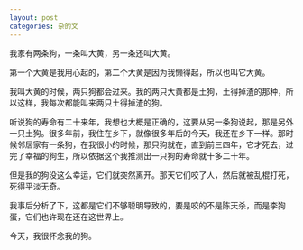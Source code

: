 ```yaml
---
layout: post
categories: 杂的文
---
```

我家有两条狗，一条叫大黄，另一条还叫大黄。

第一个大黄是我用心起的，第二个大黄是因为我懒得起，所以也叫它大黄。 

我叫大黄的时候，两只狗都会过来。我的两只大黄都是土狗，土得掉渣的那种，所以这样，我每次都能叫来两只土得掉渣的狗。 


听说狗的寿命有二十来年，我想也大概是正确的，这要从另一条狗说起，那是另外一只土狗。很多年前，我住在乡下，就像很多年后的今天，我还在乡下一样。那时候邻居家有一条狗，在我很小的时候，那只狗就在，直到前三四年，它才死去，过完了幸福的狗生，所以依据这个我推测出一只狗的寿命就十多二十年。 

但是我的狗没这么幸运，它们就突然离开。那天它们咬了人，然后就被乱棍打死，死得平淡无奇。

我事后分析了下，这都是它们不够聪明导致的，要是咬的不是陈天杀，而是李狗蛋，它们也许现在还在这世界上。 

今天，我很怀念我的狗。
